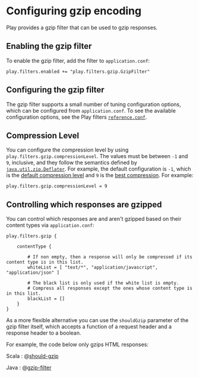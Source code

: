 <!--- Copyright (C) 2009-2020 Lightbend Inc. <https://www.lightbend.com> -->
# Configuring gzip encoding

Play provides a gzip filter that can be used to gzip responses.

## Enabling the gzip filter

To enable the gzip filter, add the filter to `application.conf`:

```
play.filters.enabled += "play.filters.gzip.GzipFilter"
```

## Configuring the gzip filter

The gzip filter supports a small number of tuning configuration options, which can be configured from `application.conf`.  To see the available configuration options, see the Play filters [`reference.conf`](resources/confs/filters-helpers/reference.conf).


## Compression Level

You can configure the compression level by using `play.filters.gzip.compressionLevel`. The values must be between `-1` and `9`, inclusive, and they follow the semantics defined by [`java.util.zip.Deflater`](https://docs.oracle.com/javase/8/docs/api/java/util/zip/Deflater.html). For example, the default configuration is `-1`, which is the [default compression level](https://docs.oracle.com/javase/8/docs/api/java/util/zip/Deflater.html#DEFAULT_COMPRESSION) and `9` is the [best compression](https://docs.oracle.com/javase/8/docs/api/java/util/zip/Deflater.html#BEST_COMPRESSION). For example:

```
play.filters.gzip.compressionLevel = 9
```

## Controlling which responses are gzipped

You can control which responses are and aren't gzipped based on their content types via `application.conf`:

```
play.filters.gzip {

    contentType {

        # If non empty, then a response will only be compressed if its content type is in this list.
        whiteList = [ "text/*", "application/javascript", "application/json" ]

        # The black list is only used if the white list is empty.
        # Compress all responses except the ones whose content type is in this list.
        blackList = []
    }
}
```

As a more flexible alternative you can use the `shouldGzip` parameter of the gzip filter itself, which accepts a function of a request header and a response header to a boolean.

For example, the code below only gzips HTML responses:

Scala
: @[should-gzip](code/GzipEncoding.scala)

Java
: @[gzip-filter](code/detailedtopics/configuration/gzipencoding/CustomFilters.java)
